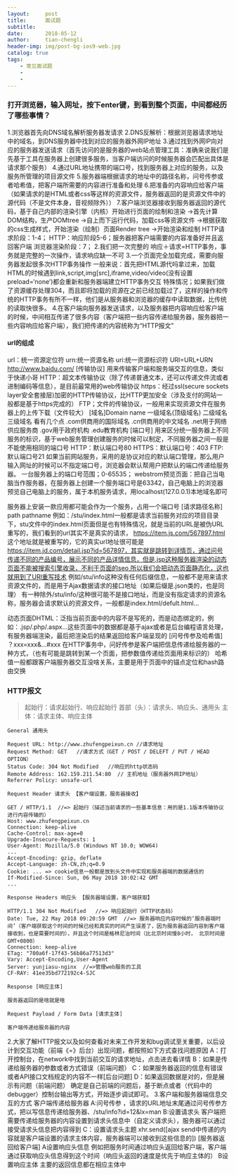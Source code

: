 ```yaml
---
layout:     post
title:      面试题
subtitle:   
date:       2018-05-12
author:     tian-chengli
header-img: img/post-bg-ios9-web.jpg
catalog: true
tags:
    - 常见面试题
    - 
    -
---
```


### 打开浏览器，输入网址，按下enter键，到看到整个页面，中间都经历了哪些事情？
1.浏览器首先向DNS域名解析服务器发请求
2.DNS反解析：根据浏览器请求地址中的域名，到DNS服务器中找到对应的服务器外网IP地址
3.通过找到外网IP向对应的服务器发送请求（首先访问的是服务器的web站点管理工具：准确来说我们是先基于工具在服务器上创建很多服务，当客户端访问的时候服务器会匹配出具体是请求那个服务）
4.通过URL地址携带的端口号，找到服务器上对应的服务，以及服务所管理的项目源文件
5.服务器端根据请求的地址中的路径名称，问号传参或者哈希值，把客户端所需要的内容进行准备和处理
6.把准备的内容响应给客户端（如果请求的是HTML或者css等这样的资源文件，服务器返回的是资源文件中的源代码（不是文件本身，音视频除外））
7.客户端浏览器接收到服务器返回的源代码，基于自己内部的渲染引擎（内核）开始进行页面的绘制和渲染
->首先计算DOM结构，生产DOMtree
->自上而下运行代码，加载css等资源文件
->根据获取的css生成样式，开始渲染（绘制）页面Render tree
->开始渲染和绘制
HTTP请求阶段：1-4；
HTTP：响应阶段5-6；服务器把客户端需要的内容准备好并且返回客户端
浏览器渲染阶段：7；
2.我们把一次完整的 响应＋请求=HTTP事务，事务就是完整的一次操作，请求响应缺一不可
3.一个页面完全加载完成，需要向服务器发起很多次HTTP事务操作
一般来说：首先把HTML源代吗拿过来，加载HTML的时候遇到link,script,img[src],iframe,video/video(没有设置preload=‘none’)都会重新和服务器端建立HTTP事务交互
特殊情况；如果我们做了资源缓存处理304，而且即将加载的资源在之前已经加载过了，这样的操作和传统的HTTP事务有所不一样，他们是从服务器和浏览器的缓存中读取数据，比传统的读取快很多。
4.在客户端向服务器发送请求，以及服务器把内容响应给客户端的时候，中间相互传递了很多内容（客户端把一些内容传递给服务器，服务器把一些内容响应给客户端），我们把传递的内容统称为“HTTP报文”


#### url的组成
url：统一资源定位符
urn:统一资源名称
uri:统一资源标识符
URI=URL+URN
http://www.baidu.com/
[传输协议]
用来传输客户端和服务端交互的信息，类似于快递小哥
HTTP：超文本传输协议（除了传递普通文本，还可以传递文件流或者进制编码等信息），是目前最常用的web传输协议
https：经过ssl(secure sockets layer安全套接层)加密的HTTP传输协议，比HTTP更加安全（涉及支付的网站一般都是基于https完成的）
FTP；文件的传输协议，一般用来实现资源文件在服务器上的上传下载（文件较大）
[域名]Domain name
一级域名(顶级域名)
二级域名
三级域名
看有几个点
.com供商用的国际域名
.cn供商用的中文域名
.net用于网络供应服务商
.gov用于政府机构
.edu教育机构
[端口号]
用来区分统一服务器上不同服务的标识，基于web服务管理创建服务的时候可以制定，不同服务器之间一般是不能使用相同的端口号
HTTP：默认端口号80
HTTPS：默认端口号：403
FTP:默认端口号21
如果当前网站服务，采用的是协议对应的默认端口管理，那么用户输入网址的时候可以不指定端口号，浏览器会默认帮用户把默认的端口传递给服务器。
一台服务器上的端口号范围；0-65535；
webstrom预览页面：把自己当电脑当作服务器，在服务器上创建一个服务端口号是63342，自己电脑上的浏览器预览自己电脑上的服务，属于本机服务请求，用localhost(127.0.0.1)本地域名即可

服务器上安装一款应用都可能会作为一个服务，占用一个端口号
[请求路径名称]
path
pathname
例如：/stu/index.html一般都是请求当前服务对应的项目目录下，stu文件中的index.html页面但是也有特殊情况，就是当前的URL是被伪URL重写的，我们看到的url其实不是真实的请求，
https://item.js.com/567897.html 这个地址就是被重写的，它的真实url地址很可能是 https://item.jd.com/detail.jsp?id=567897，其实就是跳转到详情页，通过问号传递不同的产品编号，展示不同的产品详情信息，但是.jsp这种服务器渲染的动态页面不能被搜索引擎收录，不利于页面的seo,所以我们会把动态页面静态化，这也就用到了URl重写技术
例如/stu/info这种没有任何后缀信息，一般都不是用来请求资源文件的，而是用于Ajax数据请求的接口地址（如果后缀是.json类的，也是同理）
有一种除外/stu/info/这种很可能不是接口地址，而是没有指定请求的资源名称，服务器会请求默认的资源文件，一般都是index.html/defult.html...



动态页面DHTML：泛指当前页面中的内容不是写死的，而是动态绑定的，例如：.jsp/.php/.aspx...这些页面中的数据都是基于ajax或者是后台编程语言处理，有服务器端渲染，最后把渲染后的结果返回给客户端呈现的
[问号传参及哈希值]
？xxx=xxx&...#xxx
在HTTP事务中，问好传参是客户端把信息传递给服务器的一种方式，（也有可能是跳转到某一个页面，把参数值传递给页面用来标识的）
哈希值一般都跟客户端服务器交互没啥关系，主要是用于页面中的锚点定位和hash路由交换
###  HTTP报文
> 起始行：请求起始行、响应起始行
> 首部（头）：请求头、响应头、通用头
> 主体：请求主体、响应主体

`General 通用头`
 
```
Request URL: http://www.zhufengpeixun.cn //请求地址
Request Method: GET   //请求方式（GET / POST / DELEFT / PUT / HEAD OPTION）
Status Code: 304 Not Modified   //响应的http状态码
Remote Address: 162.159.211.54:80  // 主机地址（服务器外网IP地址）
Referrer Policy: unsafe-url
```
`Request Header 请求头 【客户端设置，服务器接收】`

```
GET / HTTP/1.1  //=> 起始行（描述当前请求的一些基本信息：用的是1.1版本传输协议进行内容传输的）
Host: www.zhufengpeixun.cn
Connection: keep-alive
Cache-Control: max-age=0
Upgrade-Insecure-Requests: 1
User-Agent: Mozilla/5.0 (Windows NT 10.0; WOW64) 
...
Accept-Encoding: gzip, deflate
Accept-Language: zh-CN,zh;q=0.9
Cookie: ... => cookie信息一般都是放到头文件中实现和服务器端的数据通信的
If-Modified-Since: Sun, 06 May 2018 10:02:42 GMT
...
```

`Response Headers 响应头 【服务器端设置，客户端获取】`

```
HTTP/1.1 304 Not Modified   //=> 响应起始行（HTTP状态码）
Date: Tue, 22 May 2018 09:20:59 GMT  //=> 服务器响应内容时候的‘服务器端时间’（客户端获取这个时间的时候已经和真实的时间产生误差了，因为服务器返回内容到客户端接收到，也是需要时间的），并且这个时间是格林尼治时间（比北京时间慢8小时， 北京时间是 GMT+0800）
Connection: keep-alive 
ETag: "700a6f-17f43-56b86a77513d3"
Vary: Accept-Encoding,User-Agent
Server: yunjiasu-nginx  //=>管理web服务的工具 
CF-RAY: 41ee35bd772192c4-SJC
```
`Response [响应主体]`
```
服务器返回的是啥就是啥
```

`Request Payload / Form Data [请求主体]`
```
客户端传递给服务器的内容
```


2.大家了解HTTP报文以及如何查看对未来工作开发和bug调试至关重要，以后设计到交互功能（前端《=》后台）出现问题，都按照如下方式查找问题原因
A：打开控制台，在network中找到当前交互的请求地址，点击进去看详情
B：如果是传递给服务器的参数或者方式错误（前端问题）
C：如果服务器返回的信息有错误或者API接口文档规定的内容不一样[后台问题]
D：如果返回数据是对的，但是展示有问题（前端问题）
确定是自己前端的问题后，基于断点或者（代码中的debugger）控制台输出等方式，开始逐步调试即可。
3.客户端和服务器端信息交互的方式
客户端传递给服务器
A:问号传参 ，请求的URL地址末尾通过问号传参方式，把以写信息传递给服务器、/stu/info?id=12&lx=man
B:设置请求头
客户端把需要传递给服务器的内容设置到请求头信息中（自定义请求头），服务器可以通过接受请求头信息把内容得到
C：设置请求头主题
xhr.send([ajax send中传递的内容就是客户端设置的请求主体内容，服务器端可以接收到这些信息的])
[服务器返回给客户端]
A设置响应头信息
例如把服务时间通过响应头返回给客户端，客户端通过获取响应头信息得到这个时间（响应头返回的速度是优先于响应主体的）
B设置响应主体
主要的返回信息都在相应主体中

